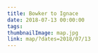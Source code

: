 ```yaml
---
title: Bowker to Ignace
date: 2018-07-13 00:00:00
tags:
thumbnailImage: map.jpg
link: map/?dates=2018/07/13
---
```

<!-- excerpt -->
